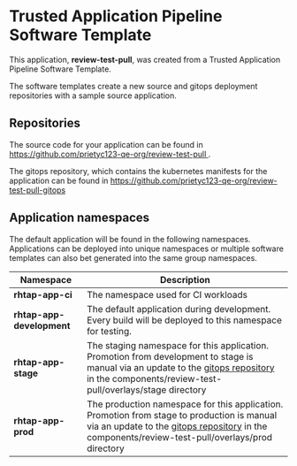 # Trusted Application Pipeline Software Template

This application, **review-test-pull**, was created from a Trusted Application Pipeline Software Template.

The software templates create a new source and gitops deployment repositories with a sample source application. 

## Repositories

The source code for your application can be found in [https://github.com/prietyc123-qe-org/review-test-pull ](https://github.com/prietyc123-qe-org/review-test-pull ).
 
The gitops repository, which contains the kubernetes manifests for the application can be found in 
[https://github.com/prietyc123-qe-org/review-test-pull-gitops ](https://github.com/prietyc123-qe-org/review-test-pull-gitops ) 

## Application namespaces 

The default application will be found in the following namespaces. Applications can be deployed into unique namespaces or multiple software templates can also bet generated into the same group namespaces.  

|  Namespace   |  Description   |  
| -------- | -------- |
| **rhtap-app-ci** | The namespace used for CI workloads |
| **rhtap-app-development** | The default application during development. Every build will be deployed to this namespace for testing. |
| **rhtap-app-stage** | The staging namespace for this application. Promotion from development to stage is manual via an update to the [gitops repository](https://github.com/prietyc123-qe-org/review-test-pull-gitops ) in the components/review-test-pull/overlays/stage directory |
| **rhtap-app-prod** | The production namespace for this application. Promotion from stage to production is manual via an update to the [gitops repository](https://github.com/prietyc123-qe-org/review-test-pull-gitops ) in the components/review-test-pull/overlays/prod directory |